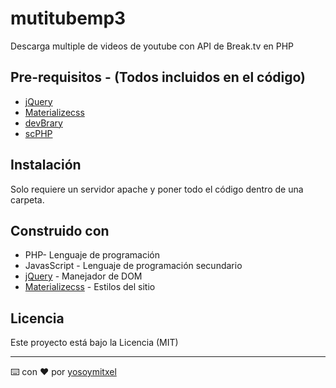 # mutitubemp3
Descarga multiple de videos de youtube con API de Break.tv en PHP

## Pre-requisitos - (Todos incluidos en el código)

* [jQuery](https://jquery.com/)
* [Materializecss](https://materializecss.com/)
* [devBrary](https://github.com/yosoymitxel/devbrary-js-test-library)
* [scPHP](https://github.com/yosoymitxel/scPHP)

## Instalación 

Solo requiere un servidor apache y poner todo el código dentro de una carpeta.

## Construido con 

* PHP- Lenguaje de programación
* JavasScript - Lenguaje de programación secundario
* [jQuery](https://jquery.com/) - Manejador de DOM
* [Materializecss](https://materializecss.com/) - Estilos del sitio

## Licencia 

Este proyecto está bajo la Licencia (MIT) 


---
⌨️ con ❤️ por [yosoymitxel](https://github.com/yosoymitxel)

